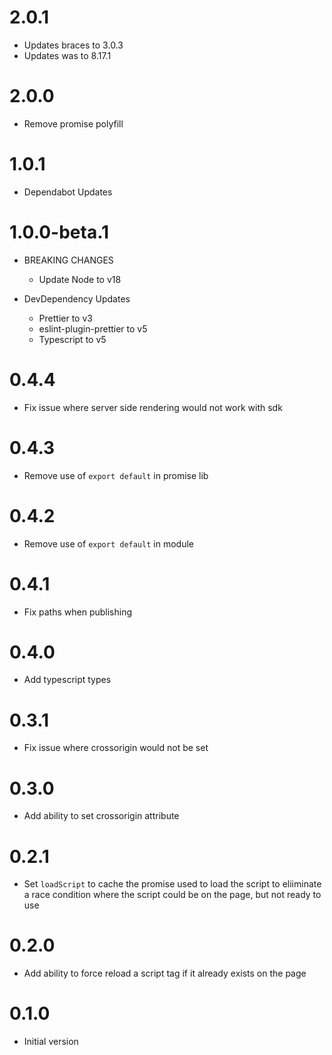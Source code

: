 # 2.0.1

- Updates braces to 3.0.3
- Updates was to 8.17.1

# 2.0.0

- Remove promise polyfill

# 1.0.1

- Dependabot Updates

# 1.0.0-beta.1

- BREAKING CHANGES

  - Update Node to v18

- DevDependency Updates
  - Prettier to v3
  - eslint-plugin-prettier to v5
  - Typescript to v5

# 0.4.4

- Fix issue where server side rendering would not work with sdk

# 0.4.3

- Remove use of `export default` in promise lib

# 0.4.2

- Remove use of `export default` in module

# 0.4.1

- Fix paths when publishing

# 0.4.0

- Add typescript types

# 0.3.1

- Fix issue where crossorigin would not be set

# 0.3.0

- Add ability to set crossorigin attribute

# 0.2.1

- Set `loadScript` to cache the promise used to load the script to eliiminate a race condition where the script could be on the page, but not ready to use

# 0.2.0

- Add ability to force reload a script tag if it already exists on the page

# 0.1.0

- Initial version
